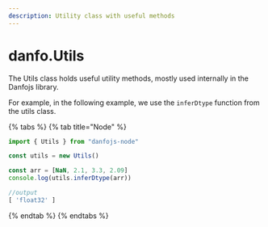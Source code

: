 ```yaml
---
description: Utility class with useful methods
---
```


# danfo.Utils

The Utils class holds useful utility methods, mostly used internally in the Danfojs library.

For example, in the following example, we use the `inferDtype` function from the utils class.&#x20;

{% tabs %}
{% tab title="Node" %}
```javascript
import { Utils } from "danfojs-node"

const utils = new Utils()

const arr = [NaN, 2.1, 3.3, 2.09]
console.log(utils.inferDtype(arr))

//output
[ 'float32' ]
```
{% endtab %}
{% endtabs %}
